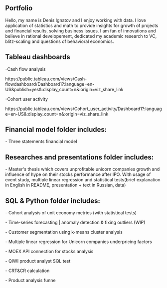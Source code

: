 ## Portfolio
Hello, my name is Denis Ignatov and I enjoy working with data. I love application of statistics and math to provide insights for growth of projects and financial results, solving business issues. I am fan of innovations and believe in rational developement, dedicated my academic research to VC, blitz-scaling and questions of behavioral economics. 

## Tableau dashboards
<p>-Cash flow analysis
<p>https://public.tableau.com/views/Cash-flowdashboard/Dashboard1?:language=en-US&publish=yes&:display_count=n&:origin=viz_share_link<p>
<p>-Cohort user activity
<p>https://public.tableau.com/views/Cohort_user_activity/Dashboard1?:language=en-US&:display_count=n&:origin=viz_share_link<p>
  
## Financial model folder includes:
<p>- Three statements financial model<p>
  
## Researches and presentations folder includes:
<p>- Master's thesis which covers unprofitable unicorn companies growth and influence of hype on their stocks performance after IPO. With usage of event study, multiple linear regression and statistical tests(brief explanation in English in README, presentation + text in Russian, data)<p>
  
## SQL & Python folder includes:
<p>- Cohort analysis of unit economy metrics (with statistical tests)<p>
<p>- Time-series forecasting | anomaly detection & fixing outliers (WIP) <p>
<p>- Customer segmentation using k-means cluster analysis <p>
<p>- Multiple linear regression for Unicorn companies underpricing factors<p>
<p>- MOEX API connection for stocks analysis<p>
<p>- QIWI product analyst SQL test <p>
<p>- CRT&CR calculation <p>
<p>- Product analysis funne<p>




  
  
